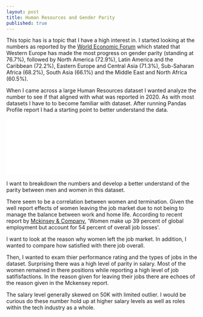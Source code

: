 ```yaml
---
layout: post
title: Human Resources and Gender Parity
published: true
---
```

This topic has is a topic that I have a high interest in.  I started  looking at the numbers as reported by the [World Economic Forum](https://www.weforum.org/reports/gender-gap-2020-report-100-years-pay-equality/digest) which stated that Western Europe has made the most progress on gender parity (standing at 76.7%), followed by North America (72.9%), Latin America and the Caribbean (72.2%), Eastern Europe and Central Asia (71.3%), Sub-Saharan Africa (68.2%), South Asia (66.1%) and the Middle East and North Africa (60.5%).  

When I came across a large Human Resources dataset I wanted analyze the number to see if that aligned with what was reported in 2020. As with most datasets I have to to become familiar with dataset.  After running Pandas Profile report I had a starting point to better understand the data.

![]({{site.baseurl}}/http://localhost:8888/view/Human%20Resources%20Profiling%20Report.html)

I want to breakdown the numbers and develop a better understand of the parity between men and women in this dataset.

There seem to be a correlation between women and termination.  Given the well report effects of women leaving the job market due to not being to manage the balance between work and home life.  According to recent report by [Mckinsey & Company](https://www.mckinsey.com/featured-insights/future-of-work/covid-19-and-gender-equality-countering-the-regressive-effects), 'Women make up 39 percent of global employment but account for 54 percent of overall job losses'.

I want to look at the reason why women left the job market.  In addition, I wanted to compare how satisfied with there job overall.


Then, I wanted to exam thier performance rating and the types of jobs in the dataset.  Surprising there was a high level of parity in salary.  Most of the women remained in there positions while reporting a high level of job satifisfactions. In the reason given for leaving their jobs there are echoes of the reason given in the Mckensey report.  

The salary level generally skewed on 50K with limited outlier.  I would be curious do these number hold up at higher salary levels as well as roles within the tech industry as a whole.
